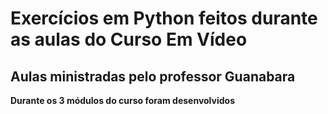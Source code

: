 # Exercícios em Python feitos durante as aulas do Curso Em Vídeo
## Aulas ministradas pelo professor Guanabara
**Durante os 3 módulos do curso foram desenvolvidos**
